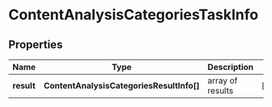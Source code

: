 # ContentAnalysisCategoriesTaskInfo

## Properties

| Name | Type | Description | Notes |
|------------ | ------------- | ------------- | -------------|
**result** | **ContentAnalysisCategoriesResultInfo[]** | array of results |[optional]|